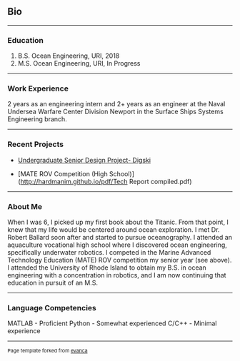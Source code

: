 ## Bio

---
### Education

1. B.S. Ocean Engineering, URI, 2018
2. M.S. Ocean Engineering, URI, In Progress

---
### Work Experience

2 years as an engineering intern and 2+ years as an engineer at the Naval Undersea Warfare Center Division Newport in the Surface Ships Systems Engineering branch.

---
### Recent Projects

- [Undergraduate Senior Design Project- Digski](http://hardmanim.github.io/pdf/OCE_495_Report.pdf)

- [MATE ROV Competition (High School)](http://hardmanim.github.io/pdf/Tech Report compiled.pdf)

---
### About Me

When I was 6, I picked up my first book about the Titanic. From that point, I knew that my life would be centered around ocean exploration.
I met Dr. Robert Ballard soon after and started to pursue oceanography. I attended an aquaculture vocational high school where I discovered ocean engineering,
specifically underwater robotics. I competed in the Marine Advanced Technology Education (MATE) ROV competition my senior year (see above). I attended the
University of Rhode Island to obtain my B.S. in ocean engineering with a concentration in robotics, and I am now continuing that education in pursuit of an
M.S.

---
### Language Competencies
MATLAB - Proficient
Python - Somewhat experienced
C/C++ -  Minimal experience

---
<p style="font-size:11px">Page template forked from <a href="https://github.com/evanca/quick-portfolio">evanca</a></p>
<!-- Remove above link if you don't want to attibute -->
